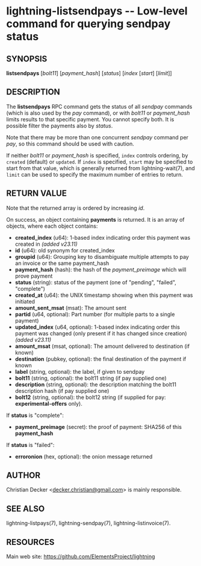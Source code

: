 lightning-listsendpays -- Low-level command for querying sendpay status
=======================================================================

SYNOPSIS
--------

**listsendpays** [*bolt11*] [*payment\_hash*] [*status*] [*index* [*start*] [*limit*]]

DESCRIPTION
-----------

The **listsendpays** RPC command gets the status of all *sendpay*
commands (which is also used by the *pay* command), or with *bolt11* or
*payment\_hash* limits results to that specific payment. You cannot
specify both. It is possible filter the payments also by *status*.

Note that there may be more than one concurrent *sendpay*
command per *pay*, so this command should be used with caution.

If neither *bolt11* or *payment\_hash* is specified,
`index` controls ordering, by `created` (default) or `updated`.  If
`index` is specified, `start` may be specified to start from that
value, which is generally returned from lightning-wait(7), and `limit`
can be used to specify the maximum number of entries to return.

RETURN VALUE
------------

Note that the returned array is ordered by increasing *id*.

[comment]: # (GENERATE-FROM-SCHEMA-START)
On success, an object containing **payments** is returned.  It is an array of objects, where each object contains:

- **created\_index** (u64): 1-based index indicating order this payment was created in *(added v23.11)*
- **id** (u64): old synonym for created\_index
- **groupid** (u64): Grouping key to disambiguate multiple attempts to pay an invoice or the same payment\_hash
- **payment\_hash** (hash): the hash of the *payment\_preimage* which will prove payment
- **status** (string): status of the payment (one of "pending", "failed", "complete")
- **created\_at** (u64): the UNIX timestamp showing when this payment was initiated
- **amount\_sent\_msat** (msat): The amount sent
- **partid** (u64, optional): Part number (for multiple parts to a single payment)
- **updated\_index** (u64, optional): 1-based index indicating order this payment was changed (only present if it has changed since creation) *(added v23.11)*
- **amount\_msat** (msat, optional): The amount delivered to destination (if known)
- **destination** (pubkey, optional): the final destination of the payment if known
- **label** (string, optional): the label, if given to sendpay
- **bolt11** (string, optional): the bolt11 string (if pay supplied one)
- **description** (string, optional): the description matching the bolt11 description hash (if pay supplied one)
- **bolt12** (string, optional): the bolt12 string (if supplied for pay: **experimental-offers** only).

If **status** is "complete":

  - **payment\_preimage** (secret): the proof of payment: SHA256 of this **payment\_hash**

If **status** is "failed":

  - **erroronion** (hex, optional): the onion message returned

[comment]: # (GENERATE-FROM-SCHEMA-END)

AUTHOR
------

Christian Decker <<decker.christian@gmail.com>> is mainly
responsible.

SEE ALSO
--------

lightning-listpays(7), lightning-sendpay(7), lightning-listinvoice(7).

RESOURCES
---------

Main web site: <https://github.com/ElementsProject/lightning>

[comment]: # ( SHA256STAMP:d2c1dbc5953bb86579edf048ee02752d776e763d90729d46339d9a27412d2021)
